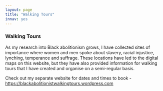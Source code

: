 ```yaml
---
layout: page
title: "Walking Tours"
innav: yes
---
```


### Walking Tours

As my research into Black abolitionism grows, I have collected sites of importance where women and men spoke about slavery, racial injustice, lynching, temperance and suffrage. These locations have led to the digital maps on this website, but they have also provided information for walking tours that I have created and organise on a semi-regular basis. 

Check out my separate website for dates and times to book - https://blackabolitionistwalkingtours.wordpress.com

